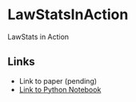 # LawStatsInAction
LawStats in Action

## Links

- Link to paper (pending)
- [Link to Python Notebook](https://github.com/LawStats/LawStatsInAction/blob/master/LSIA.ipynb)
